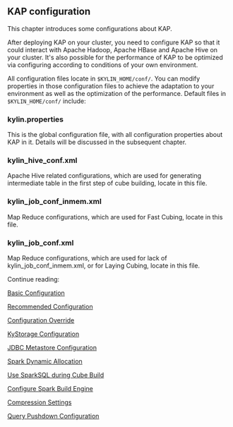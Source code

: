 ## KAP configuration
This chapter introduces some configurations about KAP.

After deploying KAP on your cluster, you need to configure KAP so that it could interact with Apache Hadoop, Apache HBase and Apache Hive on your cluster. It's also possible for the performance of KAP to be optimized via configuring according to conditions of your own environment. 

All configuration files locate in `$KYLIN_HOME/conf/`. You can modify properties in those configuration files to achieve the adaptation to your environment as well as the optimization of the performance. Default files in `$KYLIN_HOME/conf/` include: 

### kylin.properties

This is the global configuration file, with all configuration properties about KAP in it. Details will be discussed in the subsequent chapter. 

### kylin\_hive\_conf.xml

Apache Hive related configurations, which are used for generating intermediate table in the first step of cube building, locate in this file. 

### kylin\_job\_conf\_inmem.xml

Map Reduce configurations, which are used for Fast Cubing, locate in this file. 

### kylin\_job\_conf.xml

Map Reduce configurations, which are used for lack of kylin\_job\_conf\_inmem.xml, or for Laying Cubing, locate in this file. 

Continue reading:

[Basic Configuration](basic_settings.en.md)

[Recommended Configuration](recommend_settings.en.md)

[Configuration Override](config_override.en.md)

[KyStorage Configuration](kystorage_settings.en.md)

[JDBC Metastore Configuration](metadata_jdbc.en.md)

[Spark Dynamic Allocation](spark_dynamic_allocation.en.md)

[Use SparkSQL during Cube Build](use_sparksql_during_cube_build.en.md)

[Configure Spark Build Engine](spark_engine_conf.en.md)

[Compression Settings](compression_settings.en.md)

[Query Pushdown Configuration](pushdown/README.md)
